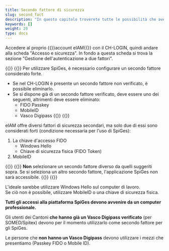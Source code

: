 ```yaml
---
title: Secondo fattore di sicurezza
slug: second_fact
description: "In questo capitolo troverete tutte le possibilità che avete come secondo fattore di sicurezza."
keywords: []
weight: 20
type: docs
---
```


Accedere al proprio {{<link url="https://www.myaccount.eiam.admin.ch/" newTab="true">}}account eIAM{{</link>}} con il CH-LOGIN, quindi andare alla scheda "Accesso e sicurezza". In fondo a questa scheda si trova la sezione "Gestione dell'autenticazione a due fattori".

{{<alert color="info">}}
{{<markdown>}}
 Per utilizzare SpiGes, è necessario configurare un secondo fattore considerato forte.
- Se nel CH-LOGIN è presente un secondo fattore non verificato, è possibile eliminarlo.
- Se si dispone già di un secondo fattore verificato, deve essere uno dei seguenti, altrimenti deve essere eliminato:
    - FIDO Passkey
    - MobileID
    - Vasco Digipass
{{</markdown>}}
{{</alert>}}

eIAM offre diversi fattori di sicurezza secondari, ma solo due di essi sono considerati forti (condizione necessaria per l'uso di SpiGes):
1. La chiave d'accesso FIDO
    - Windows Hello
    - Chiave di sicurezza fisica (FIDO Token)
2. MobileID

{{<alert color="warning">}}
{{<markdown>}}
**Non** selezionare un secondo fattore diverso da quelli suggeriti sopra. Se si seleziona un altro secondo fattore, l'applicazione SpiGes non sarà accessibile.
{{</markdown>}}
{{</alert>}}

L'ideale sarebbe utilizzare Windows Hello sul computer di lavoro.          
Se ciò non è possibile, utilizzare MobileID o una chiave di sicurezza fisica.

**Tutti gli accessi alla piattaforma SpiGes devono avvenire da un computer professionale.**

Gli utenti dei Cantoni **che hanno già un Vasco Digipass verificato** (per SOMED/Spitex) devono per il momento utilizzarlo come secondo fattore per gli SpiGes.

Le persone che **non hanno un Vasco Digipass** devono utilizzare i mezzi che presentiamo (Passkey FIDO o Mobile ID).